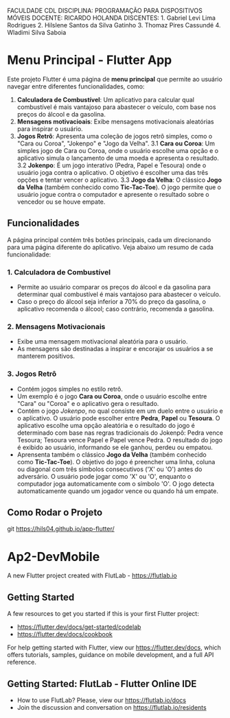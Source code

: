 FACULDADE CDL
DISCIPLINA: PROGRAMAÇÃO PARA DISPOSITIVOS MÓVEIS
DOCENTE: RICARDO HOLANDA
DISCENTES: 1. Gabriel Levi Lima Rodrigues
	   2. Hilslene Santos da Silva Gatinho
	   3. Thomaz Pires Cassundé
	   4. Wladimi Silva Saboia


# Menu Principal - Flutter App

Este projeto Flutter é uma página de **menu principal** que permite ao usuário navegar entre diferentes funcionalidades, como:

1. **Calculadora de Combustível**: Um aplicativo para calcular qual combustível é mais vantajoso para abastecer o veículo, com base nos preços do álcool e da gasolina.
2. **Mensagens motivacioais**: Exibe mensagens motivacionais aleatórias para inspirar o usuário.
3. **Jogos Retrô**: Apresenta uma coleção de jogos retrô simples, como o "Cara ou Coroa", "Jokenpo" e "Jogo da Velha".
3.1 **Cara ou Coroa**: Um simples jogo de Cara ou Coroa, onde o usuário escolhe uma opção e o aplicativo simula o lançamento de uma moeda e apresenta o resultado.
3.2 **Jokenpo**: É um jogo interativo (Pedra, Papel e Tesoura) onde o usuário joga contra o aplicativo. O objetivo é escolher uma das três opções e tentar vencer o aplicativo.
3.3 **Jogo da Velha**: O clássico **Jogo da Velha** (também conhecido como **Tic-Tac-Toe**). O jogo permite que o usuário jogue contra o computador e apresente o resultado sobre o vencedor ou se houve empate.



## Funcionalidades

A página principal contém três botões principais, cada um direcionando para uma página diferente do aplicativo. Veja abaixo um resumo de cada funcionalidade:

### 1. **Calculadora de Combustível**
- Permite ao usuário comparar os preços do álcool e da gasolina para determinar qual combustível é mais vantajoso para abastecer o veículo.
- Caso o preço do álcool seja inferior a 70% do preço da gasolina, o aplicativo recomenda o álcool; caso contrário, recomenda a gasolina.

### 2. **Mensagens Motivacionais**
- Exibe uma mensagem motivacional aleatória para o usuário.
- As mensagens são destinadas a inspirar e encorajar os usuários a se manterem positivos.

### 3. **Jogos Retrô**
- Contém jogos simples no estilo retrô.
- Um exemplo é o jogo **Cara ou Coroa**, onde o usuário escolhe entre "Cara" ou "Coroa" e o aplicativo gera o resultado.
- Contém o jogo *Jokenpo*, no qual consiste em um duelo entre o usuário e o aplicativo. O usuário pode escolher entre **Pedra**, **Papel** ou **Tesoura**. O aplicativo escolhe uma opção aleatória e o resultado do jogo é determinado com base nas regras tradicionais do Jokenpô: Pedra vence Tesoura; Tesoura vence Papel e Papel vence Pedra. O resultado do jogo é exibido ao usuário, informando se ele ganhou, perdeu ou empatou.
- Aprensenta também o clássico **Jogo da Velha** (também conhecido como **Tic-Tac-Toe**). O objetivo do jogo é preencher uma linha, coluna ou diagonal com três símbolos consecutivos ('X' ou 'O') antes do adversário. O usuário pode jogar como 'X' ou 'O', enquanto o computador joga automaticamente com o símbolo 'O'. O jogo detecta automaticamente quando um jogador vence ou quando há um empate.


## Como Rodar o Projeto


   git https://hils04.github.io/app-flutter/



# Ap2-DevMobile

A new Flutter project created with FlutLab - https://flutlab.io

## Getting Started

A few resources to get you started if this is your first Flutter project:

- https://flutter.dev/docs/get-started/codelab
- https://flutter.dev/docs/cookbook

For help getting started with Flutter, view our
https://flutter.dev/docs, which offers tutorials,
samples, guidance on mobile development, and a full API reference.

## Getting Started: FlutLab - Flutter Online IDE

- How to use FlutLab? Please, view our https://flutlab.io/docs
- Join the discussion and conversation on https://flutlab.io/residents
